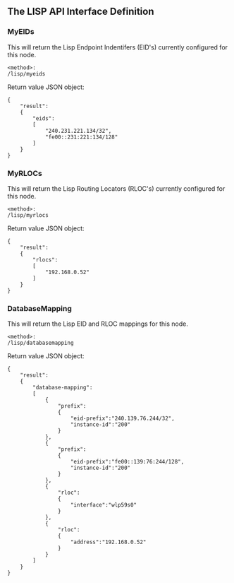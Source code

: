 The LISP API Interface Definition
-----------------------------------

### MyEIDs

This will return the Lisp Endpoint Indentifers (EID's) currently configured for this node.

```
<method>:
/lisp/myeids

```

Return value JSON object:
```
{
    "result":
    {
        "eids": 
        [
            "240.231.221.134/32",
            "fe00::231:221:134/128"
        ]
    }
}
```

### MyRLOCs

This will return the Lisp Routing Locators (RLOC's) currently configured for this node.

```
<method>:
/lisp/myrlocs

```

Return value JSON object:
```
{
    "result":
    {
        "rlocs": 
        [
            "192.168.0.52"
        ]
    }
}
```

### DatabaseMapping

This will return the Lisp EID and RLOC mappings for this node.

```
<method>:
/lisp/databasemapping

```

Return value JSON object:
```
{
    "result":
    {
        "database-mapping":
        [
            {
                "prefix":
                {
                    "eid-prefix":"240.139.76.244/32",
                    "instance-id":"200"
                }
            },
            {
                "prefix":
                {
                    "eid-prefix":"fe00::139:76:244/128",
                    "instance-id":"200"
                }
            },
            {
                "rloc":
                {
                    "interface":"wlp59s0"
                }
            },
            {
                "rloc":
                {
                    "address":"192.168.0.52"
                }
            }
        ]
    }
}
```